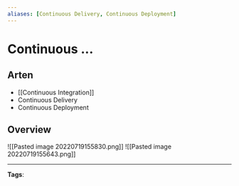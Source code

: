```yaml
---
aliases: [Continuous Delivery, Continuous Deployment]
---
```


# Continuous ...

## Arten

- [[Continuous Integration]]
- Continuous Delivery
- Continuous Deployment

## Overview

![[Pasted image 20220719155830.png]]
![[Pasted image 20220719155643.png]]

---

**Tags**:

